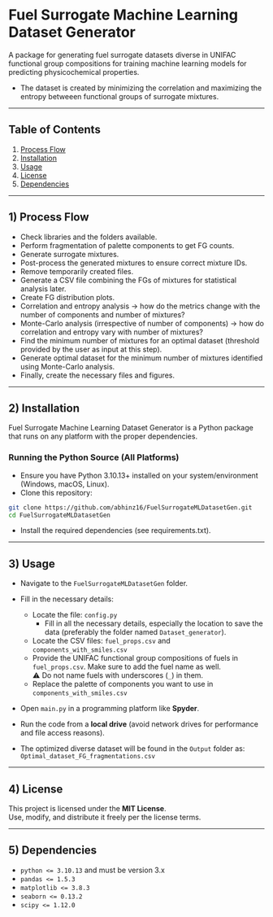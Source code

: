 # Fuel Surrogate Machine Learning Dataset Generator

A package for generating fuel surrogate datasets diverse in UNIFAC functional group compositions for training machine learning models for predicting physicochemical properties.
- The dataset is created by minimizing the correlation and maximizing the entropy betweeen functional groups of surrogate mixtures.

---

## Table of Contents
1. [Process Flow](#1-process-flow)  
2. [Installation](#2-installation)  
3. [Usage](#3-usage)  
4. [License](#4-license)  
5. [Dependencies](#5-dependencies)

---
## 1) Process Flow

- Check libraries and the folders available.
- Perform fragmentation of palette components to get FG counts.
- Generate surrogate mixtures.
- Post-process the generated mixtures to ensure correct mixture IDs.
- Remove temporarily created files.
- Generate a CSV file combining the FGs of mixtures for statistical analysis later.
- Create FG distribution plots.
- Correlation and entropy analysis → how do the metrics change with the number of components and number of mixtures?
- Monte-Carlo analysis (irrespective of number of components) → how do correlation and entropy vary with number of mixtures?
- Find the minimum number of mixtures for an optimal dataset (threshold provided by the user as input at this step).
- Generate optimal dataset for the minimum number of mixtures identified using Monte-Carlo analysis.
- Finally, create the necessary files and figures.


---

## 2) Installation

Fuel Surrogate Machine Learning Dataset Generator is a Python package that runs on any platform with the proper dependencies.

### Running the Python Source (All Platforms)

- Ensure you have Python 3.10.13+ installed on your system/environment (Windows, macOS, Linux).
- Clone this repository:
```bash
git clone https://github.com/abhinz16/FuelSurrogateMLDatasetGen.git
cd FuelSurrogateMLDatasetGen
```
- Install the required dependencies (see requirements.txt).

---

## 3) Usage


- Navigate to the `FuelSurrogateMLDatasetGen` folder.

- Fill in the necessary details:
  - Locate the file: `config.py`
    - Fill in all the necessary details, especially the location to save the data (preferably the folder named `Dataset_generator`).
  - Locate the CSV files: `fuel_props.csv` and `components_with_smiles.csv`
  - Provide the UNIFAC functional group compositions of fuels in `fuel_props.csv`. Make sure to add the fuel name as well.  
    ⚠️ Do not name fuels with underscores (`_`) in them.
  - Replace the palette of components you want to use in `components_with_smiles.csv`

- Open `main.py` in a programming platform like **Spyder**.

- Run the code from a **local drive** (avoid network drives for performance and file access reasons).

- The optimized diverse dataset will be found in the `Output` folder as: `Optimal_dataset_FG_fragmentations.csv`


---


## 4) License

This project is licensed under the **MIT License**.  
Use, modify, and distribute it freely per the license terms.

---

## 5) Dependencies

- `python <= 3.10.13` and must be version 3.x  
- `pandas <= 1.5.3`  
- `matplotlib <= 3.8.3`  
- `seaborn <= 0.13.2`  
- `scipy <= 1.12.0`